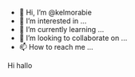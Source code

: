 - 👋 Hi, I’m @kelmorabie
- 👀 I’m interested in ...
- 🌱 I’m currently learning ...
- 💞️ I’m looking to collaborate on ...
- 📫 How to reach me ...

<!---
kelmorabie/kelmorabie is a ✨ special ✨ repository because its `README.md` (this file) appears on your GitHub profile.
You can click the Preview link to take a look at your changes.
--->
Hi hallo 
